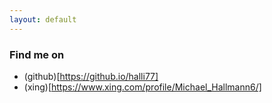 ```yaml
---
layout: default
---
```


### Find me on
* (github)[https://github.io/halli77]
* (xing)[https://www.xing.com/profile/Michael_Hallmann6/]

